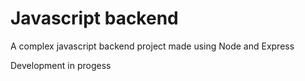 # Javascript backend

A complex javascript backend project made using Node and Express

Development in progess